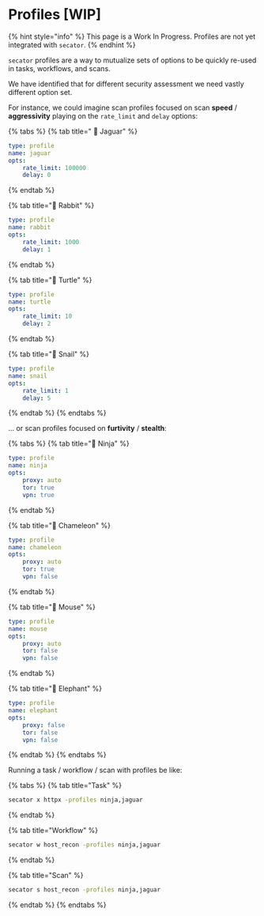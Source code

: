 # Profiles \[WIP]

{% hint style="info" %}
This page is a Work In Progress. Profiles are not yet integrated with `secator`.
{% endhint %}

`secator` profiles are a way to mutualize sets of options to be quickly re-used in tasks, workflows, and scans.

We have identified that for different security assessment we need vastly different option set.

For instance, we could imagine scan profiles focused on scan **speed** / **aggressivity** playing on the `rate_limit` and `delay` options:

{% tabs %}
{% tab title=" 🐆 Jaguar" %}
```yaml
type: profile
name: jaguar
opts:
    rate_limit: 100000
    delay: 0
```
{% endtab %}

{% tab title="🐇 Rabbit" %}
```yaml
type: profile
name: rabbit
opts:
    rate_limit: 1000
    delay: 1
```
{% endtab %}

{% tab title="🐢 Turtle" %}
```yaml
type: profile
name: turtle
opts:
    rate_limit: 10
    delay: 2
```
{% endtab %}

{% tab title="🐌 Snail" %}
```yaml
type: profile
name: snail
opts:
    rate_limit: 1
    delay: 5
```
{% endtab %}
{% endtabs %}

... or scan profiles focused on **furtivity** / **stealth**:

{% tabs %}
{% tab title="🥷  Ninja" %}
```yaml
type: profile
name: ninja
opts:
    proxy: auto
    tor: true
    vpn: true
```
{% endtab %}

{% tab title="🦎 Chameleon" %}
```yaml
type: profile
name: chameleon
opts:
    proxy: auto
    tor: true
    vpn: false
```
{% endtab %}

{% tab title="🐁 Mouse" %}
```yaml
type: profile
name: mouse
opts:
    proxy: auto
    tor: false
    vpn: false
```
{% endtab %}

{% tab title="🐘 Elephant" %}
```yaml
type: profile
name: elephant
opts:
    proxy: false
    tor: false
    vpn: false
```
{% endtab %}
{% endtabs %}

Running a task / workflow / scan with profiles be like:

{% tabs %}
{% tab title="Task" %}
```bash
secator x httpx -profiles ninja,jaguar
```
{% endtab %}

{% tab title="Workflow" %}
```bash
secator w host_recon -profiles ninja,jaguar
```
{% endtab %}

{% tab title="Scan" %}
```bash
secator s host_recon -profiles ninja,jaguar
```
{% endtab %}
{% endtabs %}
